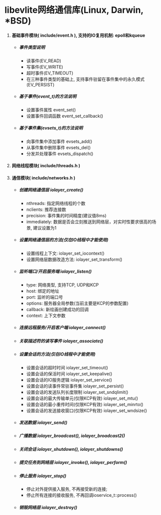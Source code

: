 # libevlite网络通信库(Linux, Darwin, *BSD)

1. #### 基础事件模块( include/event.h ), 支持的IO复用机制: epoll和kqueue

   - ##### 事件类型说明

      - 读事件(EV_READ)
      - 写事件(EV_WRITE)
      - 超时事件(EV_TIMEOUT)
      - 在三种事件类型的基础上, 支持事件驻留在事件集中的永久模式(EV_PERSIST)

   - ##### 基于事件(event_t)的方法说明

      - 设置事件属性 event_set()
      - 设置事件回调函数 event_set_callback()

   - ##### 基于事件集(evsets_t)的方法说明

      - 向事件集中添加事件 evsets_add()
      - 从事件集中删除事件 evsets_del()
      - 分发并处理事件 evsets_dispatch()

2. #### 网络线程模块( include/threads.h )

3. #### 通信模块( include/networks.h )

   - ##### 创建网络通信层 iolayer_create()

     - nthreads: 指定网络线程的个数
     - nclients: 推荐连接数
	 - precision: 事件集的时间精度(建议值8ms)
     - immediately: 数据是否会立刻推送到网络层，对实时性要求很高的场景, 建议设置为1

   - ##### 设置网络通信层的方法(仅在IO线程中才能使用)

     - 设置线程上下文: iolayer_set_iocontext()
     - 设置网络层数据改造方法: iolayer_set_transform()

   - ##### 监听端口/开启服务端 iolayer_listen()

     - type: 网络类型, 支持TCP, UDP和KCP
     - host: 绑定的地址
	 - port: 监听的端口号
	 - options: 服务器全局参数(当前主要是KCP的参数配置)
	 - callback: 新绘画创建成功的回调
	 - context: 上下文参数

   - ##### 连接远程服务/开启客户端 iolayer_connect()

   - ##### 关联描述符的读写事件 iolayer_associate()

   - ##### 设置会话的方法(仅在IO线程中才能使用)

     - 设置会话的超时时间 iolayer_set_timeout()
     - 设置会话的保活时间 iolayer_set_keepalive()
     - 设置会话的IO服务逻辑 iolayer_set_service()
     - 设置会话的读事件常驻事件集 iolayer_set_persist()
     - 设置会话的发送队列长度限制 iolayer_set_sndqlimit()
     - 设置会话的最大传输单元(仅限KCP有效) iolayer_set_mtu()
     - 设置会话的最小重传时间(仅限KCP有效) iolayer_set_minrto()
     - 设置会话的发送接收窗口(仅限KCP有效) iolayer_set_wndsize()

   - ##### 发送数据 iolayer_send()

   - ##### 广播数据 iolayer_broadcast(), iolayer_broadcast2()

   - ##### 关闭会话 iolayer_shutdown(), iolayer_shutdowns()

   - ##### 提交任务到网络层 iolayer_invoke(), iolayer_perform()

   - ##### 停止服务 iolayer_stop()

     - 停止对外提供接入服务, 不再接受新的连接;
     - 停止所有连接的接收服务, 不再回调ioservice_t::process()

   - ##### 销毁网络层 iolayer_destroy()

